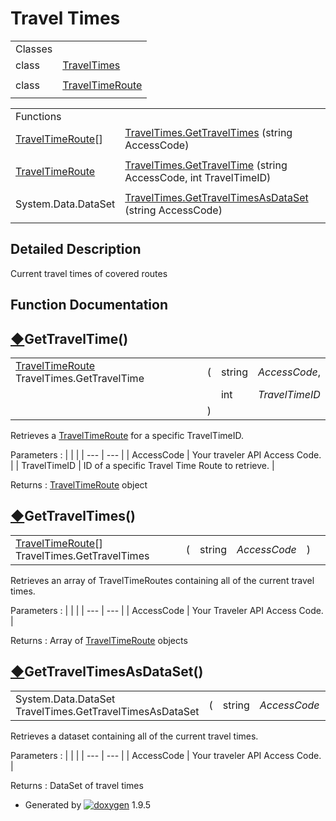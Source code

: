 # Travel Times

|  |  |
| --- | --- |
| Classes | |
| class | [TravelTimes](class_travel_times.html) |
|  | |
| class | [TravelTimeRoute](class_travel_time_route.html) |
|  | |

|  |  |
| --- | --- |
| Functions | |
| [TravelTimeRoute](class_travel_time_route.html)[] | [TravelTimes.GetTravelTimes](group___travel_times.html#ga3e09f2ed74a68bda3935d456a26d946e) (string AccessCode) |
|  | |
| [TravelTimeRoute](class_travel_time_route.html) | [TravelTimes.GetTravelTime](group___travel_times.html#ga847ae9e72d8285051a2d43945ec6ce71) (string AccessCode, int TravelTimeID) |
|  | |
| System.Data.DataSet | [TravelTimes.GetTravelTimesAsDataSet](group___travel_times.html#ga8f08b930d674540c5fac9f3c6acbecd2) (string AccessCode) |
|  | |

## Detailed Description

Current travel times of covered routes

## Function Documentation

## [◆](#ga847ae9e72d8285051a2d43945ec6ce71)GetTravelTime()

|  |  |  |  |
| --- | --- | --- | --- |
| [TravelTimeRoute](class_travel_time_route.html) TravelTimes.GetTravelTime | ( | string | *AccessCode*, |
|  |  | int | *TravelTimeID* |
|  | ) |  |  |

Retrieves a [TravelTimeRoute](class_travel_time_route.html "Data structure that represents a travel time route.") for a specific TravelTimeID.

Parameters
:   |  |  |
    | --- | --- |
    | AccessCode | Your traveler API Access Code. |
    | TravelTimeID | ID of a specific Travel Time Route to retrieve. |

Returns
:   [TravelTimeRoute](class_travel_time_route.html "Data structure that represents a travel time route.") object

## [◆](#ga3e09f2ed74a68bda3935d456a26d946e)GetTravelTimes()

|  |  |  |  |  |  |
| --- | --- | --- | --- | --- | --- |
| [TravelTimeRoute](class_travel_time_route.html)[] TravelTimes.GetTravelTimes | ( | string | *AccessCode* | ) |  |

Retrieves an array of TravelTimeRoutes containing all of the current travel times.

Parameters
:   |  |  |
    | --- | --- |
    | AccessCode | Your Traveler API Access Code. |

Returns
:   Array of [TravelTimeRoute](class_travel_time_route.html "Data structure that represents a travel time route.") objects

## [◆](#ga8f08b930d674540c5fac9f3c6acbecd2)GetTravelTimesAsDataSet()

|  |  |  |  |  |  |
| --- | --- | --- | --- | --- | --- |
| System.Data.DataSet TravelTimes.GetTravelTimesAsDataSet | ( | string | *AccessCode* | ) |  |

Retrieves a dataset containing all of the current travel times.

Parameters
:   |  |  |
    | --- | --- |
    | AccessCode | Your traveler API Access Code. |

Returns
:   DataSet of travel times

* Generated by [![doxygen](doxygen.svg)](https://www.doxygen.org/index.html) 1.9.5
